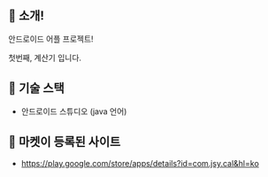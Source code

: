 ## 🧮 소개!   
안드로이드 어플 프로젝트!    
   
첫번째, 계산기 입니다.   
     
## 🧮 기술 스택    
 - 안드로이드 스튜디오 (java 언어)
  
## 🧮 마켓이 등록된 사이트       
 - https://play.google.com/store/apps/details?id=com.jsy.cal&hl=ko


